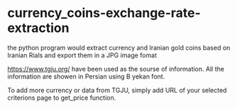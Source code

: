 # currency_coins-exchange-rate-extraction
the python program would extract currency and Iranian gold coins based on Iranian Rials and export them in a JPG image fomat

https://www.tgju.org/ have been used as the sourse of information.
All the information are showen in Persian using B yekan font.

To add more currency or data from TGJU, simply add URL of your selected criterions page to get_price function.
